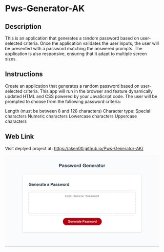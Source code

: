 # Pws-Generator-AK

## Description
This is an application that generates a random password based on user-selected criteria. Once the application validates the user inputs, the user will be presented with a password matching the answered prompts. The application is also responsive, ensuring that it adapt to multiple screen sizes.


## Instructions

Create an application that generates a random password based on user-selected criteria. This app will run in the browser and feature dynamically updated HTML and CSS powered by your JavaScript code. The user will be prompted to choose from the following password criteria:

Length (must be between 8 and 128 characters)
Character type:
Special characters
Numeric characters
Lowercase characters
Uppercase characters


## Web Link 
Visit deplyed project at: https://aken00.github.io/Pws-Generator-AK/


![Alt text](images/Pws-generator-SS.png)